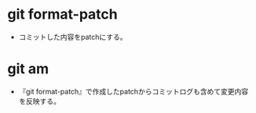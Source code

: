 # git format-patch
* コミットした内容をpatchにする。

# git am
* 『git format-patch』で作成したpatchからコミットログも含めて変更内容を反映する。
